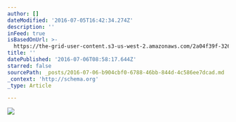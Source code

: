 ```yaml
---
author: []
dateModified: '2016-07-05T16:42:34.274Z'
description: ''
inFeed: true
isBasedOnUrl: >-
  https://the-grid-user-content.s3-us-west-2.amazonaws.com/2a04f39f-3269-4e5e-856a-bb5a3c35f54e.jpg
title: ''
datePublished: '2016-07-06T08:58:17.644Z'
starred: false
sourcePath: _posts/2016-07-06-b904cbf0-6788-46bb-844d-4c586ee7dcad.md
_context: 'http://schema.org'
_type: Article

---
```

![](https://the-grid-user-content.s3-us-west-2.amazonaws.com/2a04f39f-3269-4e5e-856a-bb5a3c35f54e.jpg)
